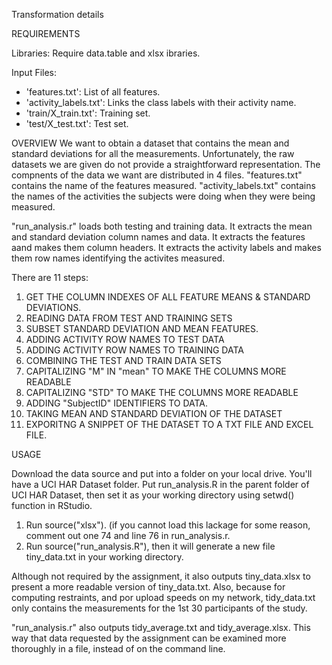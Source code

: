Transformation details

REQUIREMENTS

Libraries:
Require data.table and xlsx ibraries.

Input Files:
- 'features.txt': List of all features.
- 'activity_labels.txt': Links the class labels with their activity name.
- 'train/X_train.txt': Training set.
- 'test/X_test.txt': Test set.

OVERVIEW
We want to obtain a dataset that contains the mean and standard deviations for all the measurements.  Unfortunately, the raw datasets we are given do not provide a straightforward representation.  The compnents of the data we want are distributed in 4 files.  "features.txt" contains the name of the features measured.  "activity_labels.txt" contains the names of the activities the subjects were doing when they were being measured.

"run_analysis.r" loads both testing and training data.  It extracts the mean and standard deviation column names and data.  It extracts the features aand makes them column headers.  It extracts the activity labels and makes them row names identifying the activites measured.


There are 11 steps:

1. GET THE COLUMN INDEXES OF ALL FEATURE MEANS & STANDARD DEVIATIONS. 
2. READING DATA FROM TEST AND TRAINING SETS
3. SUBSET STANDARD DEVIATION AND MEAN FEATURES.
4. ADDING ACTIVITY ROW NAMES TO TEST DATA
5. ADDING ACTIVITY ROW NAMES TO TRAINING DATA
6. COMBINING THE TEST AND TRAIN DATA SETS
7. CAPITALIZING "M" IN "mean" TO MAKE THE COLUMNS MORE READABLE
8. CAPITALIZING "STD" TO MAKE THE COLUMNS MORE READABLE
9. ADDING "SubjectID" IDENTIFIERS TO DATA. 
10. TAKING MEAN AND STANDARD DEVIATION OF THE DATASET
11. EXPORITNG A SNIPPET OF THE DATASET TO A TXT FILE AND EXCEL FILE.

USAGE

Download the data source and put into a folder on your local drive. You'll have a UCI HAR Dataset folder.
Put run_analysis.R in the parent folder of UCI HAR Dataset, then set it as your working directory using setwd() function in RStudio.

1. Run source("xlsx").  (if you cannot load this lackage for some reason, comment out one 74 and line 76 in run_analysis.r.
2. Run source("run_analysis.R"), then it will generate a new file tiny_data.txt in your working directory.

Although not required by the assignment, it also outputs tiny_data.xlsx to present a more readable version of tiny_data.txt.  Also, because for computing restraints, and por upload speeds on my network, tidy_data.txt only contains the measurements for the 1st 30 participants of the study.  

"run_analysis.r" also outputs tidy_average.txt and tidy_average.xlsx.  This way that data requested by the assignment can be examined more thoroughly in a file, instead of on the command line.

